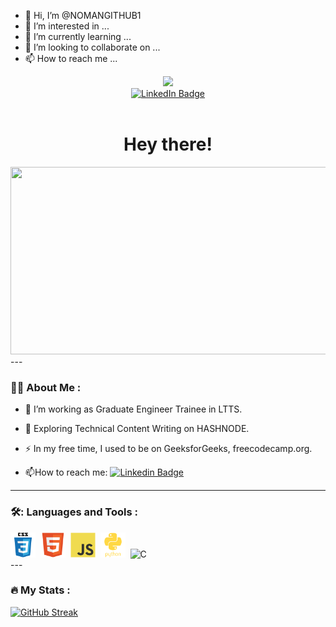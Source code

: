 - 👋 Hi, I’m @NOMANGITHUB1
- 👀 I’m interested in ...
- 🌱 I’m currently learning ...
- 💞️ I’m looking to collaborate on ...
- 📫 How to reach me ...
<div id="header" align="center" border-radius=50%>
  <img src="https://media.giphy.com/media/u2pmTWUi0MXjyrMaVj/giphy.gif" width="100",border-radius="50"/>
</div>
<div id="badges" align="center">
  <a href="https://www.linkedin.com/in/mohammad-noman-6a811317b">
    <img src="https://img.shields.io/badge/LinkedIn-blue?style=for-the-badge&logo=linkedin&logoColor=white" alt="LinkedIn Badge"/>
  </a>
 </div>
 <div id="badges" align="center">
  <img src="https://komarev.com/ghpvc/?username=NOMANGITHUB1 &style=flat-square&color=blue" alt=""/>
 </div>
<h1 align="center">
  Hey there!
</h1>
<div align="center">
  <img src="https://media.giphy.com/media/dWesBcTLavkZuG35MI/giphy.gif" width="600" height="300"/>
</div>
---

### :man_technologist: About Me :
- :telescope: I’m working as Graduate Engineer Trainee in LTTS.
- :seedling: Exploring Technical Content Writing on HASHNODE.

- :zap: In my free time, I used to be on GeeksforGeeks, freecodecamp.org.
- :mailbox:How to reach me: [![Linkedin Badge](https://img.shields.io/badge/-kakbar-blue?style=flat&logo=Linkedin&logoColor=white)](https://www.linkedin.com/in/mohammad-noman-6a811317b)
---

### 🛠️: Languages and Tools :

<div>
  <img src="https://github.com/devicons/devicon/blob/master/icons/css3/css3-original-wordmark.svg"  title="CSS3" alt="CSS" width="40" height="40"/>&nbsp;
  <img src="https://github.com/devicons/devicon/blob/master/icons/html5/html5-original.svg" title="HTML5" alt="HTML" width="40" height="40"/>&nbsp;
  <img src="https://github.com/devicons/devicon/blob/master/icons/javascript/javascript-original.svg" title="JavaScript" alt="JavaScript" width="40" height="40"/>&nbsp;
  <img src="https://github.com/devicons/devicon/blob/master/icons/python/python-plain-wordmark.svg" tite = "Python"
       alt = "Python" width="40" height="40"/>&nbsp;
  <img src="<img src="https://github.com/devicons/devicon/blob/master/icons/c/c-plain.svg" tite = "C"
       alt = "C" width="40" height="40"/>
</div>
---

### :fire: My Stats :
   [![GitHub Streak](http://github-readme-streak-stats.herokuapp.com?user=NOMANGITHUB1&theme=dark&background=000000)](https://git.io/streak-stats)
                                       


<!---
NOMANGITHUB1/NOMANGITHUB1 is a ✨ special ✨ repository because its `README.md` (this file) appears on your GitHub profile.
You can click the Preview link to take a look at your changes.
--->
